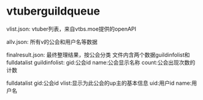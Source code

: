 # vtuberguildqueue
vlist.json: vtuber列表，来自vtbs.moe提供的openAPI

allv.json: 所有v的公会和用户名等数据

finalresult.json: 最终整理结果，按公会分类
文件内含两个数据guildinfolist和fulldatalist
guildinfolist:
  gid:公会id
  name:公会显示名称
  count:公会出现次数的计数
  
fulldatalist
  gid:公会id
  vlist:显示为此公会的up主的基本信息
    uid:用户id
    name:用户名
